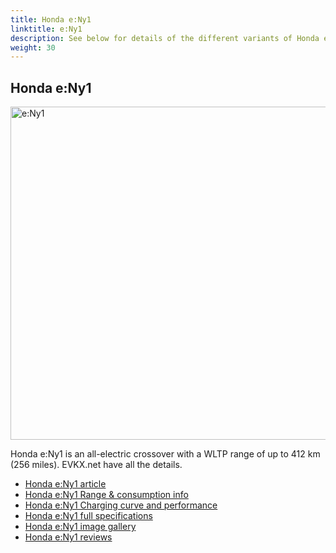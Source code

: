 ```yaml
---
title: Honda e:Ny1
linktitle: e:Ny1
description: See below for details of the different variants of Honda e:Ny1
weight: 30
---
```

## Honda e:Ny1

<a href="/models/honda/e_ny1/e_ny1/"><img src="https://media.evkx.net/multimedia/models/honda/e_ny1/e_ny1/main_1_st.jpg" width="800" height="533" alt="e:Ny1" ></a>

Honda e:Ny1 is an all-electric crossover with a WLTP range of up to 412 km (256 miles). EVKX.net have all the details. 

- [Honda e:Ny1 article](/models/honda/e_ny1/e_ny1/)
- [Honda e:Ny1 Range & consumption info](/models/honda/e_ny1/e_ny1//rangeandconsumption)
- [Honda e:Ny1 Charging curve and performance](/models/honda/e_ny1/e_ny1//chargingcurve)
- [Honda e:Ny1 full specifications](/models/honda/e_ny1/e_ny1//specifications)
- [Honda e:Ny1 image gallery](/models/honda/e_ny1/e_ny1//gallery)
- [Honda e:Ny1 reviews](/models/honda/e_ny1/e_ny1//reviews)

